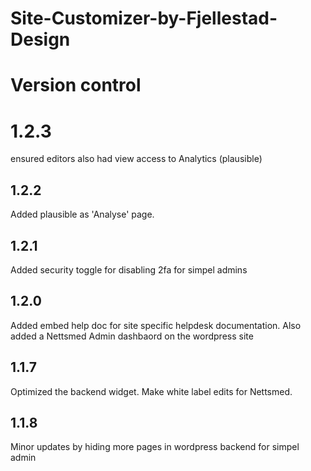 # Site-Customizer-by-Fjellestad-Design

# Version control
# 1.2.3
ensured editors also had view access to Analytics (plausible)
## 1.2.2
Added plausible as 'Analyse' page. 
## 1.2.1
Added security toggle for disabling 2fa for simpel admins
## 1.2.0
Added embed help doc for site specific helpdesk documentation. Also added a Nettsmed Admin dashbaord on the wordpress site
## 1.1.7
Optimized the backend widget. Make white label edits for Nettsmed. 

## 1.1.8
Minor updates by hiding more pages in wordpress backend for simpel admin